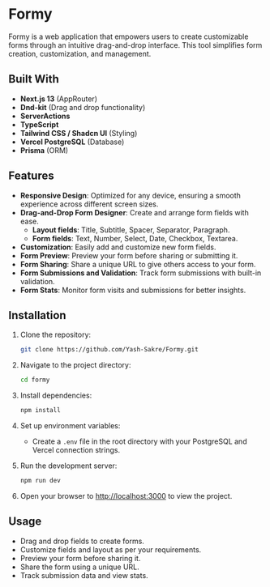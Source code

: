 # Formy

Formy is a web application that empowers users to create customizable forms through an intuitive drag-and-drop interface. This tool simplifies form creation, customization, and management.

## Built With

- **Next.js 13** (AppRouter)
- **Dnd-kit** (Drag and drop functionality)
- **ServerActions**
- **TypeScript**
- **Tailwind CSS / Shadcn UI** (Styling)
- **Vercel PostgreSQL** (Database)
- **Prisma** (ORM)

## Features

- **Responsive Design**: Optimized for any device, ensuring a smooth experience across different screen sizes.
- **Drag-and-Drop Form Designer**: Create and arrange form fields with ease.
  - **Layout fields**: Title, Subtitle, Spacer, Separator, Paragraph.
  - **Form fields**: Text, Number, Select, Date, Checkbox, Textarea.
- **Customization**: Easily add and customize new form fields.
- **Form Preview**: Preview your form before sharing or submitting it.
- **Form Sharing**: Share a unique URL to give others access to your form.
- **Form Submissions and Validation**: Track form submissions with built-in validation.
- **Form Stats**: Monitor form visits and submissions for better insights.

## Installation

1. Clone the repository:
    ```bash
    git clone https://github.com/Yash-Sakre/Formy.git
    ```

2. Navigate to the project directory:
    ```bash
    cd formy
    ```

3. Install dependencies:
    ```bash
    npm install
    ```

4. Set up environment variables:
    - Create a `.env` file in the root directory with your PostgreSQL and Vercel connection strings.

5. Run the development server:
    ```bash
    npm run dev
    ```

6. Open your browser to [http://localhost:3000](http://localhost:3000) to view the project.

## Usage

- Drag and drop fields to create forms.
- Customize fields and layout as per your requirements.
- Preview your form before sharing it.
- Share the form using a unique URL.
- Track submission data and view stats.


